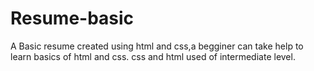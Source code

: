 # Resume-basic
A Basic resume created using html and css,a begginer can take help to learn basics of html and css.
css and html used of intermediate level.
